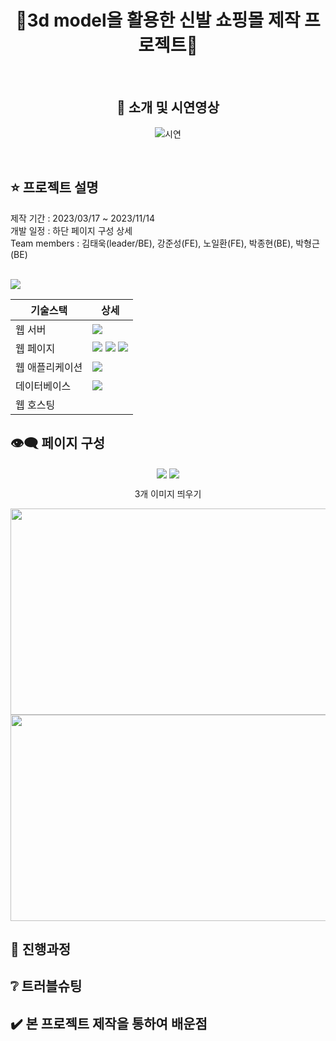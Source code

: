 <div align=center>
 
# 👟3d model을 활용한 신발 쇼핑몰 제작 프로젝트:mans_shoe:

<br/>

 
  
## :stars: 소개 및 시연영상
![시연](https://github.com/Github-AppData/Graduation_work/assets/100830409/d2ef2e7b-48d1-4a7e-814e-9ffd9edd696f)

 
<!-- summary 아래 한칸 공백 두고 내용 삽입 -->

</div>

<br/>

## :star: 프로젝트 설명
제작 기간 : 2023/03/17 ~ 2023/11/14 <br/>
개발 일정 : 하단 페이지 구성 상세 <br/>
Team members : 김태욱(leader/BE), 강준성(FE), 노일환(FE), 박종현(BE), 박형근(BE) <br/>
<br/>

 
<img src="https://img.shields.io/badge/Sketchfab-1CAAD9?style=for-the-badge&logo=Sketchfab&logoColor=white">

| 기술스택 | 상세 |
| --- | --- |
| 웹 서버 |  <img src="https://img.shields.io/badge/Spring Boot-6DB33F?style=for-the-badge&logo=Spring Boot&logoColor=white"> |
| 웹 페이지 | <img src="https://img.shields.io/badge/Html5-E34F26?style=for-the-badge&logo=Html5&logoColor=white">                                                                     <img src="https://img.shields.io/badge/CSS3-1572B6?style=for-the-badge&logo=CSS3&logoColor=white">                                                                       <img src="https://img.shields.io/badge/JavaScript-F7DF1E?style=for-the-badge&logo=JavaScript&logoColor=white">                                                            |
| 웹 애플리케이션 | <img src="https://img.shields.io/badge/Thymeleaf-005F0F?style=for-the-badge&logo=Thymeleaf&logoColor=white"> |
| 데이터베이스 | <img src="https://img.shields.io/badge/MySQL-4479A1?style=for-the-badge&logo=MySQL&logoColor=white"> |
| 웹 호스팅 |  | <br/>
 
## :eye_speech_bubble: 페이지 구성
<p align="center">  
 <img src = "https://github.com/Github-AppData/Graduation_work/assets/100830409/571c0380-fb15-46d5-a0d4-a49ab20823d3" align="center">  
 <img src = "https://github.com/Github-AppData/Graduation_work/assets/100830409/b256aaf6-019c-4e83-bcf8-1d94d29fa99f" align="center"> 
 <figcaption align="center">3개 이미지 띄우기</figcaption></p>

<img src = "https://github.com/Github-AppData/Graduation_work/assets/100830409/571c0380-fb15-46d5-a0d4-a49ab20823d3" width = " 660 " height = " 330 " >
<img src = "https://github.com/Github-AppData/Graduation_work/assets/100830409/26c45174-5f77-47dd-9244-2936bfb60a43" width = " 660 " height = " 330 " >


## :page_with_curl: 진행과정

## :grey_question: 트러블슈팅

## :heavy_check_mark: 본 프로젝트 제작을 통하여 배운점

